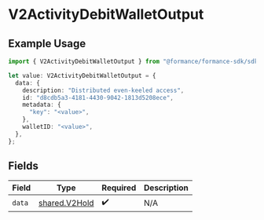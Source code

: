 # V2ActivityDebitWalletOutput

## Example Usage

```typescript
import { V2ActivityDebitWalletOutput } from "@formance/formance-sdk/sdk/models/shared";

let value: V2ActivityDebitWalletOutput = {
  data: {
    description: "Distributed even-keeled access",
    id: "d8cdb5a3-4181-4430-9042-1813d5208ece",
    metadata: {
      "key": "<value>",
    },
    walletID: "<value>",
  },
};
```

## Fields

| Field                                                 | Type                                                  | Required                                              | Description                                           |
| ----------------------------------------------------- | ----------------------------------------------------- | ----------------------------------------------------- | ----------------------------------------------------- |
| `data`                                                | [shared.V2Hold](../../../sdk/models/shared/v2hold.md) | :heavy_check_mark:                                    | N/A                                                   |